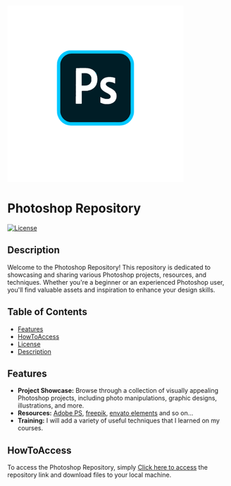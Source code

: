 <p align="left">
  <img src="ps.png" alt="Photoshop Logo" width="400px">
</p>

# Photoshop Repository

[![License](https://img.shields.io/badge/License-MIT-blue.svg)](LICENSE)

## Description

Welcome to the Photoshop Repository! This repository is dedicated to showcasing and sharing various Photoshop projects, resources, and techniques. Whether you're a beginner or an experienced Photoshop user, you'll find valuable assets and inspiration to enhance your design skills.

## Table of Contents

- [Features](#features)
- [HowToAccess](#HowToAccess)
- [License](#license)
- [Description](#Description)

## Features

- **Project Showcase:** Browse through a collection of visually appealing Photoshop projects, including photo manipulations, graphic designs, illustrations, and more.
- **Resources:** [Adobe PS](https://www.adobe.com), [freepik](https://www.freepik.com), [envato elements](https://elements.envato.com) and so on...
- **Training:** I will add a variety of useful techniques that I learned on my courses.

## HowToAccess

To access the Photoshop Repository, simply [Click here to access](https://github.com/onurcangnc/ps_works/tree/main/photoshop) the repository link and download files to your local machine.
